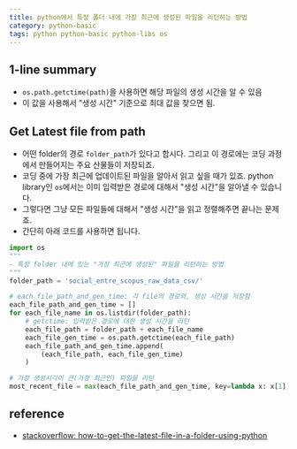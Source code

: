 ```yaml
---
title: python에서 특정 폴더 내에 가장 최근에 생성된 파일을 리턴하는 방법
category: python-basic
tags: python python-basic python-libs os 
---
```


## 1-line summary 

- `os.path.getctime(path)`을 사용하면 해당 파일의 생성 시간을 알 수 있음
- 이 값을 사용해서 "생성 시간" 기준으로 최대 값을 찾으면 됨.

## Get Latest file from path 

- 어떤 folder의 경로 `folder_path`가 있다고 합시다. 그리고 이 경로에는 코딩 과정에서 만들어지는 주요 산물들이 저장되죠.
- 코딩 중에 가장 최근에 업데이트된 파일을 알아서 읽고 싶을 때가 있죠. python library인 `os`에서는 이미 입력받은 경로에 대해서 "생성 시간"을 알아낼 수 있습니다. 
- 그렇다면 그냥 모든 파일들에 대해서 "생성 시간"을 읽고 정렬해주면 끝나는 문제죠. 
- 간단히 아래 코드를 사용하면 됩니다.

```python
import os  
"""
- 특정 folder 내에 있는 "가장 최근에 생성된" 파일을 리턴하는 방법 
"""
folder_path = 'social_entre_scopus_raw_data_csv/'

# each_file_path_and_gen_time: 각 file의 경로와, 생성 시간을 저장함
each_file_path_and_gen_time = []
for each_file_name in os.listdir(folder_path):
    # getctime: 입력받은 경로에 대한 생성 시간을 리턴
    each_file_path = folder_path + each_file_name
    each_file_gen_time = os.path.getctime(each_file_path)
    each_file_path_and_gen_time.append(
        (each_file_path, each_file_gen_time)
    )

# 가장 생성시각이 큰(가장 최근인) 파일을 리턴 
most_recent_file = max(each_file_path_and_gen_time, key=lambda x: x[1])[0]
```

## reference

- [stackoverflow: how-to-get-the-latest-file-in-a-folder-using-python](https://stackoverflow.com/questions/39327032/how-to-get-the-latest-file-in-a-folder-using-python)